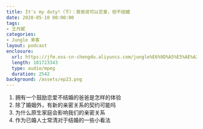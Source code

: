 ```yaml
---
title: It's my duty!（下）：我爸说可以恋爱，但不结婚
date: 2020-05-10 00:00:00
tags:
- 王丹妮
categories:
- Jungle 来客
layout: podcast
enclosure:
  url: https://jfm.oss-cn-chengdu.aliyuncs.com/jungle%E6%9D%A5%E5%AE%A2%E7%AC%AC%E4%BA%8C%E6%9C%9F%20%E4%B8%8B_%E7%BC%A9%E6%B7%B7.mp3
  length: 101723343
  type: audio/mpeg
  duration: 2542
background: /assets/ep23.png
---
```


1. 拥有一个鼓励恋爱不结婚的爸爸是怎样的体验
2. 除了婚姻外，有新的亲密关系的契约可能吗
3. 为什么原生家庭会影响我们的亲密关系
4. 作为已婚人士常清对于结婚的一些小看法
